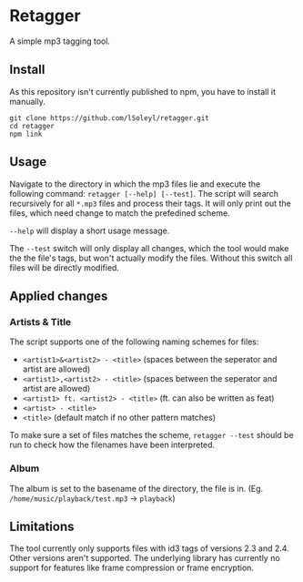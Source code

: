 # Retagger

A simple mp3 tagging tool.

## Install

As this repository isn't currently published to npm, you have to install it manually.

    git clone https://github.com/lSoleyl/retagger.git
    cd retagger
    npm link

## Usage

Navigate to the directory in which the mp3 files lie and execute the following command: `retagger [--help] [--test]`. The script will search recursively for all `*.mp3` files and process their tags. It will only print out the files, which need change to match the prefedined scheme.

`--help` will display a short usage message.

The `--test` switch will only display all changes, which the tool would make the the file's tags, but won't actually modify the files.
Without this switch all files will be directly modified.

## Applied changes

### Artists & Title
The script supports one of the following naming schemes for files:
 * `<artist1>&<artist2> - <title>` (spaces between the seperator and artist are allowed)
 * `<artist1>,<artist2> - <title>` (spaces between the seperator and artist are allowed)
 * `<artist1> ft. <artist2> - <title>` (ft. can also be written as feat)
 * `<artist> - <title>`
 * `<title>` (default match if no other pattern matches)

To make sure a set of files matches the scheme, `retagger --test` should be run to check how the filenames have been interpreted.

### Album
The album is set to the basename of the directory, the file is in. (Eg. `/home/music/playback/test.mp3` -> `playback`)


## Limitations

The tool currently only supports files with id3 tags of versions 2.3 and 2.4. Other versions aren't supported. The underlying library has currently no support for features like frame compression or frame encryption.
